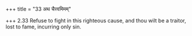 +++
title = "33 अथ चैत्त्वमिमम्"

+++
2.33 Refuse to fight in this righteous cause, and thou wilt be a
traitor, lost to fame, incurring only sin.

